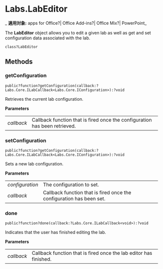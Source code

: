 
# Labs.LabEditor

 _ **適用対象:** apps for Office?| Office Add-ins?| Office Mix?| PowerPoint_

The  **LabEditor** object allows you to edit a given lab as well as get and set configuration data associated with the lab.

```
class?LabEditor
```


## Methods


### getConfiguration

 `public?function?getConfiguration(callback:?Labs.Core.ILabCallback<Labs.Core.IConfiguration>):?void`

Retrieves the current lab configuration.

 **Parameters**


|||
|:-----|:-----|
| _callback_|Callback function that is fired once the configuration has been retrieved.|

### setConfiguration

 `public?function?getConfiguration(callback:?Labs.Core.ILabCallback<Labs.Core.IConfiguration>):?void`

Sets a new lab configuration.

 **Parameters**


|||
|:-----|:-----|
| _configuration_|The configuration to set.|
| _callback_|Callback function that is fired once the configuration has been set.|

### done

 `public?function?done(callback:?Labs.Core.ILabCallback<void>):?void`

Indicates that the user has finished editing the lab.

 **Parameters**


|||
|:-----|:-----|
| _callback_|Callback function that is fired once the lab editor has finished.|

